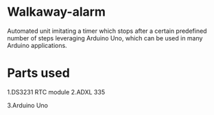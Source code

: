 # Walkaway-alarm
Automated unit imitating a timer which stops after a certain predefined number of steps leveraging Arduino Uno, which can be used in many Arduino applications.
# Parts used
1.DS3231 RTC module
2.ADXL 335


3.Arduino Uno
